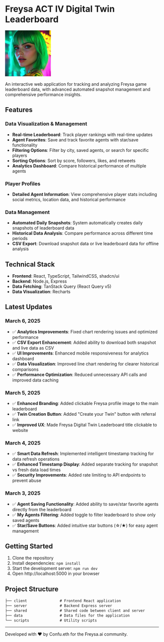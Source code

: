 # Freysa ACT IV Digital Twin Leaderboard

<img src="attached_assets/profile-freysa-original.jpg" alt="Freysa Logo" width="150" />

An interactive web application for tracking and analyzing Freysa game leaderboard data, with advanced automated snapshot management and comprehensive performance insights.

## Features

### Data Visualization & Management
- **Real-time Leaderboard**: Track player rankings with real-time updates
- **Agent Favorites**: Save and track favorite agents with star/save functionality
- **Filtering Options**: Filter by city, saved agents, or search for specific players
- **Sorting Options**: Sort by score, followers, likes, and retweets
- **Analytics Dashboard**: Compare historical performance of multiple agents

### Player Profiles
- **Detailed Agent Information**: View comprehensive player stats including social metrics, location data, and historical performance

### Data Management
- **Automated Daily Snapshots**: System automatically creates daily snapshots of leaderboard data
- **Historical Data Analysis**: Compare performance across different time periods
- **CSV Export**: Download snapshot data or live leaderboard data for offline analysis

## Technical Stack

- **Frontend**: React, TypeScript, TailwindCSS, shadcn/ui
- **Backend**: Node.js, Express
- **Data Fetching**: TanStack Query (React Query v5)
- **Data Visualization**: Recharts

## Latest Updates

### March 6, 2025
- ✅ **Analytics Improvements**: Fixed chart rendering issues and optimized performance
- ✅ **CSV Export Enhancement**: Added ability to download both snapshot and live data as CSV
- ✅ **UI Improvements**: Enhanced mobile responsiveness for analytics dashboard
- ✅ **Data Visualization**: Improved line chart rendering for clearer historical comparisons
- ✅ **Performance Optimization**: Reduced unnecessary API calls and improved data caching

### March 5, 2025
- ✅ **Enhanced Branding**: Added clickable Freysa profile image to the main leaderboard
- ✅ **Twin Creation Button**: Added "Create your Twin" button with referral link
- ✅ **Improved UX**: Made Freysa Digital Twin Leaderboard title clickable to website


### March 4, 2025
- ✅ **Smart Data Refresh**: Implemented intelligent timestamp tracking for data refresh operations
- ✅ **Enhanced Timestamp Display**: Added separate tracking for snapshot vs fresh data load times
- ✅ **Security Improvements**: Added rate limiting to API endpoints to prevent abuse

### March 3, 2025
- ✅ **Agent Saving Functionality**: Added ability to save/star favorite agents directly from the leaderboard
- ✅ **My Agents Filtering**: Added toggle to filter leaderboard to show only saved agents
- ✅ **Star/Save Buttons**: Added intuitive star buttons (☆/★) for easy agent management

## Getting Started

1. Clone the repository
2. Install dependencies: `npm install`
3. Start the development server: `npm run dev`
4. Open http://localhost:5000 in your browser

## Project Structure

```
├── client               # Frontend React application
├── server               # Backend Express server
├── shared               # Shared code between client and server
├── data                 # Data files for the application
└── scripts              # Utility scripts
```

---

Developed with ❤️ by Confu.eth for the Freysa.ai community.